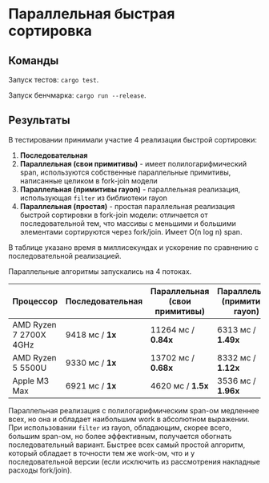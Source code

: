 # Параллельная быстрая сортировка

## Команды

Запуск тестов: `cargo test`.

Запуск бенчмарка: `cargo run --release`.

## Результаты

В тестировании принимали участие 4 реализации быстрой сортировки:

1. **Последовательная**
2. **Параллельная (свои примитивы)** - имеет полилогарифмический span, используются собственные параллельные примитивы,
   написанные целиком в fork-join модели
3. **Параллельная (примитивы rayon)** - параллельная реализация, использующая `filter` из библиотеки rayon
4. **Параллельная (простая)** - простая параллельная реализация быстрой сортировки в fork-join модели:
   отличается от последовательной тем, что массивы с меньшими и большими элементами сортируются через fork/join.
   Имеет O(n log n) span.

В таблице указано время в миллисекундах и ускорение по сравнению с последовательной реализацией.

Параллельные алгоритмы запускались на 4 потоках.

| Процессор              | Последовательная | Параллельная (свои примитивы) | Параллельная (примитивы rayon) | Параллельная (простая) |
|------------------------|------------------|-------------------------------|--------------------------------|------------------------|
| AMD Ryzen 7 2700X 4GHz | 9418 мс / **1x** | 11264 мс / **0.84x**          | 6313 мс / **1.49x**            | 2703 мс / **3.48x**    |
| AMD Ryzen 5 5500U      | 9330 мс / **1x** | 13702 мс / **0.68x**          | 8332 мс / **1.12x**            | 2945 мс / **3.17x**    |
| Apple M3 Max           | 6921 мс / **1x** | 4620 мс / **1.5x**            | 3536 мс / **1.96x**            | 2103 мс / **3.29x**    |

Параллельная реализация с полилогарифмическим span-ом медленнее всех,
но она и обладает наибольшим work в абсолютном выражении.
При использовании `filter` из rayon, обладающим, скорее всего, большим span-ом, но более эффективным,
получается обогнать последовательный вариант.
Быстрее всех самый простой алгоритм, который обладает в точности тем же work-ом, что и у последовательной версии
(если исключить из рассмотрения накладные расходы fork/join).
